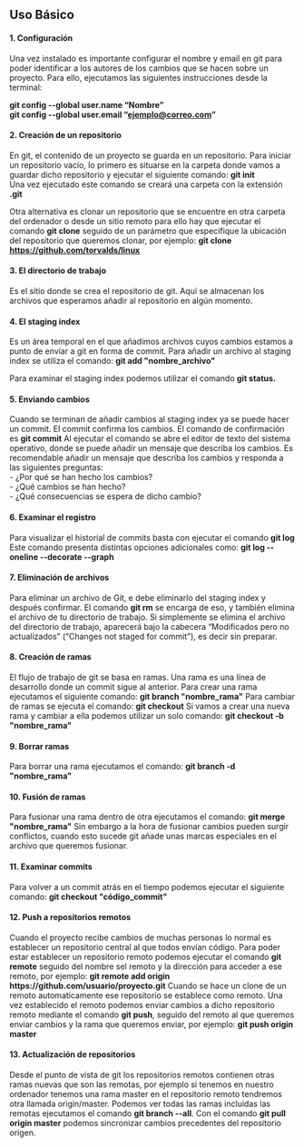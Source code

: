 <h2>Uso Básico</h2>

<h4>1.	Configuración</h4>
Una vez instalado es importante configurar el nombre y email en git para poder identificar a los autores de los cambios que se hacen sobre un proyecto. Para ello, ejecutamos las siguientes instrucciones desde la terminal:

<b>git config --global user.name “Nombre”</b><br>
<b>git config --global user.email “<ejemplo@correo.com>”</b>

<h4>2.	Creación de un repositorio</h4>
En git, el contenido de un proyecto se guarda en un repositorio. Para iniciar un repositorio vacío, lo primero es situarse en la carpeta donde vamos a guardar dicho repositorio y ejecutar el siguiente comando: <b>git init</b><br>
Una vez ejecutado este comando se creará una carpeta con la extensión <b>.git</b>

Otra alternativa es clonar un repositorio que se encuentre en otra carpeta del ordenador o desde un sitio remoto para ello hay que ejecutar el comando <b>git clone</b> seguido de un parámetro que especifique la ubicación del repositorio que queremos clonar, por ejemplo: <b>git clone https://github.com/torvalds/linux</b>

<h4>3.	El directorio de trabajo</h4>
Es el sitio donde se crea el repositorio de git. Aquí se almacenan los archivos que esperamos añadir al repositorio en algún momento. 

<h4>4.	El staging index</h4>
Es un área temporal en el que añadimos archivos cuyos cambios estamos a punto de enviar a git en forma de commit.
Para añadir un archivo al staging index se utiliza el comando: <b>git add "nombre_archivo"</b>

Para examinar el staging index podemos utilizar el comando <b>git status.</b>

<h4>5.	Enviando cambios</h4>
Cuando se terminan de añadir cambios al staging index ya se puede hacer un commit. El commit confirma los cambios. El comando de confirmación es <b>git commit</b>
Al ejecutar el comando se abre el editor de texto del sistema operativo, donde se puede añadir un mensaje que describa los cambios.
Es recomendable añadir un mensaje que describa los cambios y responda a las siguientes preguntas:<br>
- ¿Por qué se han hecho los cambios?<br>
- ¿Qué cambios se han hecho?<br>
- ¿Qué consecuencias se espera de dicho cambio?

<h4>6.	Examinar el registro</h4>
Para visualizar el historial de commits basta con  ejecutar el comando  <b>git log</b>
Este comando presenta distintas opciones adicionales como: <b>git log --oneline --decorate --graph</b>

<h4>7. Eliminación de archivos</h4>
Para eliminar un archivo de Git, e debe eliminarlo del staging index y después confirmar. El comando <b>git rm</b> se encarga de eso, y también elimina el archivo de tu directorio de trabajo.
Si simplemente se elimina el archivo del directorio de trabajo, aparecerá bajo la cabecera “Modificados pero no actualizados” (“Changes not staged for commit”), es decir sin preparar.

<h4>8.	Creación de ramas</h4>
El flujo de trabajo de git se basa en ramas. Una rama es una línea de desarrollo donde un commit sigue al anterior. Para crear una rama ejecutamos el siguiente comando: <b>git branch "nombre_rama"</b>
Para cambiar de ramas se ejecuta el comando: <b>git checkout</b>
Si vamos a crear una nueva rama y cambiar a ella podemos utilizar un solo comando: <b>git checkout -b "nombre_rama"</b>

<h4>9.	Borrar ramas</h4>
Para borrar una rama ejecutamos el comando: <b>git branch -d "nombre_rama"</b>

<h4>10.	Fusión de ramas</h4>
Para fusionar una rama dentro de otra ejecutamos el comando: <b>git merge "nombre_rama"</b>
Sin embargo a la hora de fusionar cambios pueden surgir conflictos, cuando esto sucede git añade unas marcas especiales en el archivo que queremos fusionar.

<h4>11.	Examinar commits</h4>
Para volver a un commit atrás en el tiempo podemos ejecutar el siguiente comando: <b>git checkout "código_commit"</b>

<h4>12. Push a repositorios remotos</h4>
Cuando el proyecto recibe cambios de muchas personas lo normal es establecer un repositorio central al que todos envían código. Para poder estar establecer un repositorio remoto podemos ejecutar el comando <b>git remote</b> seguido del nombre sel remoto y la dirección para acceder a ese remoto, por ejemplo: <b>git remote add origin https://github.com/usuario/proyecto.git</b>
Cuando se hace un clone de un remoto automaticamente ese repositorio se establece como remoto.
Una vez establecido el remoto podemos enviar cambios a dicho repositorio remoto mediante el comando <b>git push</b>, seguido del remoto al que queremos enviar cambios y la rama que queremos enviar, por ejemplo: <b>git push origin master</b>

<h4>13. Actualización de repositorios</h4>
Desde el punto de vista de git los repositorios remotos contienen otras ramas nuevas que son las remotas, por ejemplo si tenemos en nuestro ordenador tenemos una rama master en el repositorio remoto tendremos otra llamada origin/master. Podemos ver todas las ramas
incluidas las remotas ejecutamos el comando <b>git branch --all</b>. Con el comando <b>git pull origin master</b> podemos sincronizar cambios precedentes del repositorio origen.
